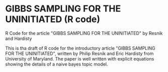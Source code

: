 # GIBBS SAMPLING FOR THE UNINITIATED (R code)
R Code for the article "GIBBS SAMPLING FOR THE UNINITIATED" by Resnik and Hardisty

This is tha draft of R code for the introductory article "GIBBS SAMPLING FOR THE UNINITIATED", written by Philip Resnik and Eric Hardisty from University of Maryland. The paper is well written with explicit equations showing the details of a naive bayes topic model. 
